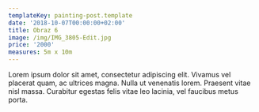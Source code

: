 ```yaml
---
templateKey: painting-post.template
date: '2018-10-07T00:00:00+02:00'
title: Obraz 6
image: /img/IMG_3805-Edit.jpg
price: '2000'
measures: 5m x 10m
---
```

Lorem ipsum dolor sit amet, consectetur adipiscing elit. Vivamus vel placerat quam, ac ultrices magna. Nulla ut venenatis lorem. Praesent vitae nisl massa. Curabitur egestas felis vitae leo lacinia, vel faucibus metus porta.
